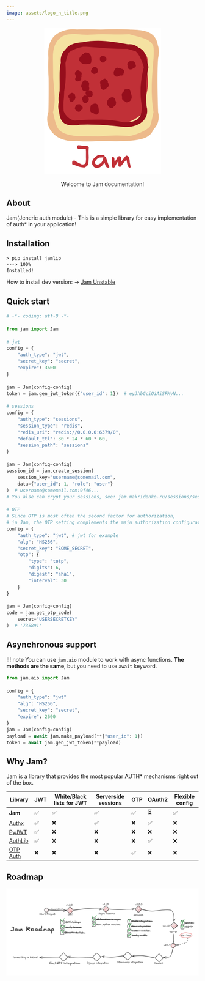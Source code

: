 ```yaml
---
image: assets/logo_n_title.png
---
```

<div style="text-align: center;">
    <img alt="logo" src="assets/loog_n_title.png" />
    <p>Welcome to Jam documentation!</p>
</div>

## About
Jam(Jeneric auth module) - This is a simple library for easy implementation
of auth* in your application!

## Installation
<!-- termynal -->
```
> pip install jamlib
---> 100%
Installed!
```
How to install dev version: -> [Jam Unstable](install_unstable.md)

## Quick start
```python
# -*- coding: utf-8 -*-

from jam import Jam

# jwt
config = {
    "auth_type": "jwt",
    "secret_key": "secret",
    "expire": 3600
}

jam = Jam(config=config)
token = jam.gen_jwt_token({"user_id": 1})  # eyJhbGciOiAiSFMyN...

# sessions
config = {
    "auth_type": "sessions",
    "session_type": "redis",
    "redis_uri": "redis://0.0.0.0:6379/0",
    "default_ttl": 30 * 24 * 60 * 60,
    "session_path": "sessions"
}

jam = Jam(config=config)
session_id = jam.create_session(
    session_key="username@somemail.com",
    data={"user_id": 1, "role": "user"}
)  # username@somemail.com:9f46...
# You alse can crypt your sessions, see: jam.makridenko.ru/sessions/session_crypt/

# OTP
# Since OTP is most often the second factor for authorization,
# in Jam, the OTP setting complements the main authorization configuration
config = {
    "auth_type": "jwt", # jwt for example
    "alg": "HS256",
    "secret_key": "SOME_SECRET",
    "otp": {
        "type": "totp",
        "digits": 6,
        "digest": "sha1",
        "interval": 30
    }
}

jam = Jam(config=config)
code = jam.get_otp_code(
    secret="USERSECRETKEY"
)  # '735891'
```

## Asynchronous support
!!! note
    You can use `jam.aio` module to work with async functions. **The methods are the same**, but you need to use `await` keyword.


```python
from jam.aio import Jam

config = {
    "auth_type": "jwt"
    "alg": "HS256",
    "secret_key": "secret",
    "expire": 2600
}
jam = Jam(config=config)
payload = await jam.make_payload(**{"user_id": 1})
token = await jam.gen_jwt_token(**payload)
```

## Why Jam?
Jam is a library that provides the most popular AUTH* mechanisms right out of the box.

| Library                               | JWT | White/Black lists for JWT | Serverside sessions | OTP | OAuth2 | Flexible config |
|---------------------------------------|-----|---------------------------|--------------------|-----|--------|-------|
| **Jam**                               | ✅   | ✅                         | ✅                  | ✅   | ⏳      | ✅     |
| [Authx](https://authx.yezz.me/)       | ✅   |  ❌                       |  ✅                  | ❌   | ✅      | ❌     |
| [PyJWT](https://pyjwt.readthedocs.io) | ✅   | ❌                         | ❌                  | ❌   | ❌      | ❌     |
| [AuthLib](https://docs.authlib.org)   | ✅   | ❌                         | ❌                  | ❌  | ✅      | ❌     |
| [OTP Auth](https://otp.authlib.org/)  | ❌   | ❌                         | ❌                  | ✅   | ❌      | ❌     |


## Roadmap
![ROADMAP](assets/roadmap.png)
